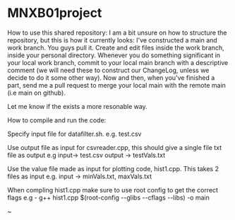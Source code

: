 # MNXB01project


How to use this shared repository:
   I am a bit unsure on how to structure the repository, but this is how it currently looks: I've
   constructed a main and work branch. You guys pull it. Create and edit files inside the work branch,
   inside your personal directory.  Whenever you do something significant in your local work branch,
   commit to your local main branch with a descriptive comment (we will need these to construct our
   ChangeLog, unless we decide to do it some other way). Now and then, when you've finished a part,
   send me a pull request to merge your local main with the remote main (i.e main on github).

   Let me know if the exists a more resonable way.



How to compile and run the code:

Specify input file for datafilter.sh.
 e.g. test.csv

Use output file as input for csvreader.cpp, this should give a single file txt file as output
 e.g input-> test.csv
     output -> testVals.txt

Use the value file made as input for plotting code, hist1.cpp. This takes 2 files as input
 e.g. input -> minVals.txt, maxVals.txt

When compling hist1.cpp make sure to use root config to get the correct flags
 e.g - g++ hist1.cpp $(root-config --glibs --cflags --libs) -o main 

~                                        
